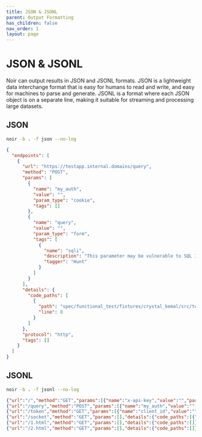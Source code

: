 ```yaml
---
title: JSON & JSONL
parent: Output Formatting
has_children: false
nav_order: 1
layout: page
---
```


# JSON & JSONL

Noir can output results in JSON and JSONL formats. JSON is a lightweight data interchange format that is easy for humans to read and write, and easy for machines to parse and generate. JSONL is a format where each JSON object is on a separate line, making it suitable for streaming and processing large datasets.

## JSON
```bash
noir -b . -f json --no-log
```

```json
{
  "endpoints": [
    {
      "url": "https://testapp.internal.domains/query",
      "method": "POST",
      "params": [
        {
          "name": "my_auth",
          "value": "",
          "param_type": "cookie",
          "tags": []
        },
        {
          "name": "query",
          "value": "",
          "param_type": "form",
          "tags": [
            {
              "name": "sqli",
              "description": "This parameter may be vulnerable to SQL Injection attacks.",
              "tagger": "Hunt"
            }
          ]
        }
      ],
      "details": {
        "code_paths": [
          {
            "path": "spec/functional_test/fixtures/crystal_kemal/src/testapp.cr",
            "line": 8
          }
        ]
      },
      "protocol": "http",
      "tags": []
    }
  ]
}
```

## JSONL

```bash
noir -b . -f jsonl --no-log
```

```json
{"url":"/","method":"GET","params":[{"name":"x-api-key","value":"","param_type":"header","tags":[]}],"details":{"code_paths":[{"path":"./spec/functional_test/fixtures/crystal_kemal/src/testapp.cr","line":3}]},"protocol":"http","tags":[]}
{"url":"/query","method":"POST","params":[{"name":"my_auth","value":"","param_type":"cookie","tags":[]},{"name":"query","value":"","param_type":"form","tags":[]}],"details":{"code_paths":[{"path":"./spec/functional_test/fixtures/crystal_kemal/src/testapp.cr","line":8}]},"protocol":"http","tags":[]}
{"url":"/token","method":"GET","params":[{"name":"client_id","value":"","param_type":"form","tags":[]},{"name":"redirect_url","value":"","param_type":"form","tags":[]},{"name":"grant_type","value":"","param_type":"form","tags":[]}],"details":{"code_paths":[{"path":"./spec/functional_test/fixtures/crystal_kemal/src/testapp.cr","line":13}]},"protocol":"http","tags":[]}
{"url":"/socket","method":"GET","params":[],"details":{"code_paths":[{"path":"./spec/functional_test/fixtures/crystal_kemal/src/testapp.cr","line":19}]},"protocol":"ws","tags":[]}
{"url":"/1.html","method":"GET","params":[],"details":{"code_paths":[]},"protocol":"http","tags":[]}
{"url":"/2.html","method":"GET","params":[],"details":{"code_paths":[]},"protocol":"http","tags":[]}
```
